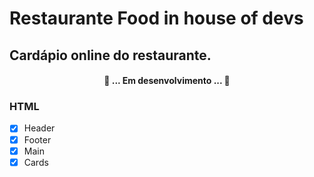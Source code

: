 # Restaurante Food in house of devs

## Cardápio online do restaurante.

<h4 align="center"> 
	🚀 ... Em desenvolvimento ... 🚀
</h4>

### HTML

- [x] Header
- [x] Footer
- [x] Main
- [x] Cards